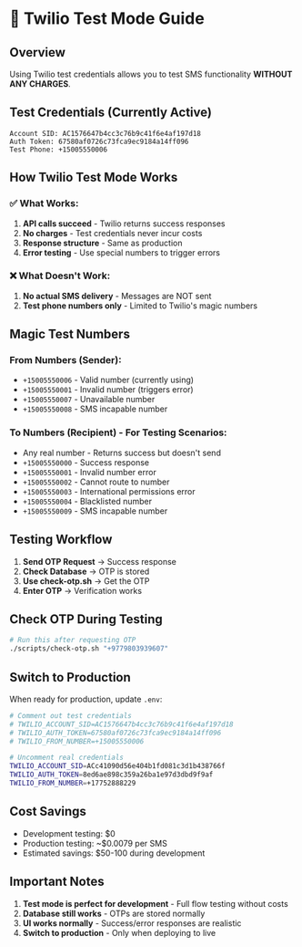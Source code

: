 # 🧪 Twilio Test Mode Guide

## Overview
Using Twilio test credentials allows you to test SMS functionality **WITHOUT ANY CHARGES**.

## Test Credentials (Currently Active)
```
Account SID: AC1576647b4cc3c76b9c41f6e4af197d18
Auth Token: 67580af0726c73fca9ec9184a14ff096
Test Phone: +15005550006
```

## How Twilio Test Mode Works

### ✅ What Works:
1. **API calls succeed** - Twilio returns success responses
2. **No charges** - Test credentials never incur costs
3. **Response structure** - Same as production
4. **Error testing** - Use special numbers to trigger errors

### ❌ What Doesn't Work:
1. **No actual SMS delivery** - Messages are NOT sent
2. **Test phone numbers only** - Limited to Twilio's magic numbers

## Magic Test Numbers

### From Numbers (Sender):
- `+15005550006` - Valid number (currently using)
- `+15005550001` - Invalid number (triggers error)
- `+15005550007` - Unavailable number
- `+15005550008` - SMS incapable number

### To Numbers (Recipient) - For Testing Scenarios:
- Any real number - Returns success but doesn't send
- `+15005550000` - Success response
- `+15005550001` - Invalid number error
- `+15005550002` - Cannot route to number
- `+15005550003` - International permissions error
- `+15005550004` - Blacklisted number
- `+15005550009` - SMS incapable number

## Testing Workflow

1. **Send OTP Request** → Success response
2. **Check Database** → OTP is stored
3. **Use check-otp.sh** → Get the OTP
4. **Enter OTP** → Verification works

## Check OTP During Testing

```bash
# Run this after requesting OTP
./scripts/check-otp.sh "+9779803939607"
```

## Switch to Production

When ready for production, update `.env`:
```bash
# Comment out test credentials
# TWILIO_ACCOUNT_SID=AC1576647b4cc3c76b9c41f6e4af197d18
# TWILIO_AUTH_TOKEN=67580af0726c73fca9ec9184a14ff096
# TWILIO_FROM_NUMBER=+15005550006

# Uncomment real credentials
TWILIO_ACCOUNT_SID=ACc41090d56e404b1fd081c3d1b438766f
TWILIO_AUTH_TOKEN=8ed6ae898c359a26ba1e97d3dbd9f9af
TWILIO_FROM_NUMBER=+17752888229
```

## Cost Savings
- Development testing: $0
- Production testing: ~$0.0079 per SMS
- Estimated savings: $50-100 during development

## Important Notes
1. **Test mode is perfect for development** - Full flow testing without costs
2. **Database still works** - OTPs are stored normally
3. **UI works normally** - Success/error responses are realistic
4. **Switch to production** - Only when deploying to live